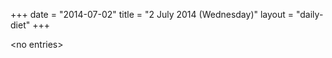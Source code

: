+++
date = "2014-07-02"
title = "2 July 2014 (Wednesday)"
layout = "daily-diet"
+++

<p>&lt;no entries&gt;</p>